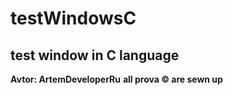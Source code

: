 # testWindowsC

## test window in C language
**Avtor: ArtemDeveloperRu**
**all prova © are sewn up**